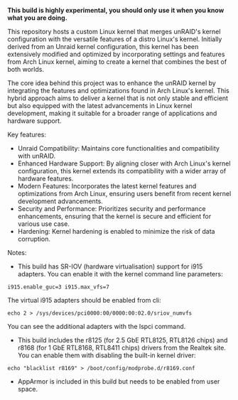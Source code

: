 **This build is highly experimental, you should only use it when you know what you are doing.**

This repository hosts a custom Linux kernel that merges unRAID's kernel configuration with the versatile features of a distro Linux's kernel. Initially derived from an Unraid kernel configuration, this kernel has been extensively modified and optimized by incorporating settings and features from Arch Linux kernel, aiming to create a kernel that combines the best of both worlds.

The core idea behind this project was to enhance the unRAID kernel by integrating the  features and optimizations found in Arch Linux's kernel. This hybrid approach aims to deliver a kernel that is not only stable and efficient but also equipped with the latest advancements in Linux kernel development, making it suitable for a broader range of applications and hardware support.

Key features:
- Unraid Compatibility: Maintains core functionalities and compatibility with unRAID.
- Enhanced Hardware Support: By aligning closer with Arch Linux's kernel configuration, this kernel extends its compatibility with a wider array of hardware features.
- Modern Features: Incorporates the latest kernel features and optimizations from Arch Linux, ensuring users benefit from recent kernel development advancements.
- Security and Performance: Prioritizes security and performance enhancements, ensuring that the kernel is secure and efficient for various use case. 
- Hardening: Kernel hardening is enabled to minimize the risk of data corruption.

Notes:
- This build has SR-IOV (hardware virtualisation) support for i915 adapters. You can enable it with the kernel command line parameters:
```
i915.enable_guc=3 i915.max_vfs=7
```
  The virtual i915 adapters should be enabled from cli:
```
echo 2 > /sys/devices/pci0000:00/0000:00:02.0/sriov_numvfs
```
  You can see the additional adapters with the lspci command.
-  This build includes the r8125 (for 2.5 GbE RTL8125, RTL8126 chips) and r8168 (for 1 GbE RTL8168, RTL8411 chips) drivers from the Realtek site. You can enable them with disabling the built-in kernel driver:
```
echo "blacklist r8169" > /boot/config/modprobe.d/r8169.conf
```
-  AppArmor is included in this build but needs to be enabled from user space.	
